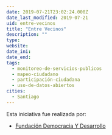 ```yaml
---
date: 2019-07-21T23:02:24.000Z
date_last_modified: 2019-07-21
uid: entre-vecinos
title: "Entre Vecinos"
description: ""
type: 
website: 
date_ini: 
date_end: 
tags:
  - monitoreo-de-servicios-publicos
  - mapeo-ciudadano
  - participación-ciudadana
  - uso-de-datos-abiertos
cities: 
  - Santiago
---
```


Esta iniciativa fue realizada por:

- [Fundación Democracia Y Desarrollo](/organizaciones/fundacion-democracia-y-desarrollo)
